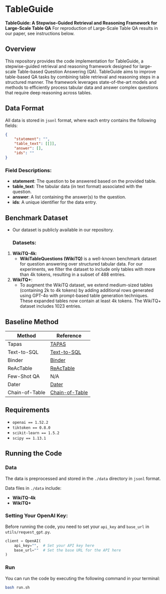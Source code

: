 # TableGuide

**TableGuide: A Stepwise-Guided Retrieval and Reasoning Framework for Large-Scale Table QA**
For reproduction of Large-Scale Table QA results in our paper, see instructions below.

## Overview

This repository provides the code implementation for TableGuide, a stepwise-guided retrieval and reasoning framework designed for large-scale Table-based Question Answering (QA). TableGuide aims to improve table-based QA tasks by combining table retrieval and reasoning steps in a structured manner. The framework leverages state-of-the-art models and methods to efficiently process tabular data and answer complex questions that require deep reasoning across tables.

## Data Format

All data is stored in `jsonl` format, where each entry contains the following fields:

```json
{
    "statement": "", 
    "table_text": [[]], 
    "answer": [], 
    "ids": ""
}
```

### Field Descriptions:

- **statement**: The question to be answered based on the provided table.
- **table_text**: The tabular data (in text format) associated with the question.
- **answer**: A list containing the answer(s) to the question.
- **ids**: A unique identifier for the data entry.

## Benchmark Dataset

+ Our dataset is publicly available in our repository.

  ### Datasets:
  
1. **WikiTQ-4k**:
     - **WikiTableQuestions (WikiTQ)** is a well-known benchmark dataset for question answering over structured tabular data. For our experiments, we filter the dataset to include only tables with more than 4k tokens, resulting in a subset of 488 entries.
2. **WikiTQ+**:
     - To augment the WikiTQ dataset, we extend medium-sized tables (containing 2k to 4k tokens) by adding additional rows generated using GPT-4o with prompt-based table generation techniques. These expanded tables now contain at least 4k tokens. The WikiTQ+ dataset includes 1023 entries.

## Baseline Method

| Method         | Reference                                                    |
| -------------- | ------------------------------------------------------------ |
| Tapas          | [TAPAS](https://huggingface.co/docs/transformers/model_doc/tapas) |
| Text-to-SQL    | [Text-to-SQL](https://arxiv.org/pdf/2204.00498)              |
| Binder         | [Binder](https://github.com/zsong96wisc/Binder-TableQA)      |
| ReAcTable      | [ReAcTable](https://github.com/yunjiazhang/reactable)        |
| Few-Shot QA    | N/A                                                          |
| Dater          | [Dater](https://arxiv.org/pdf/2301.13808)                    |
| Chain-of-Table | [Chain-of-Table](https://github.com/google-research/chain-of-table) |

## Requirements

+ `openai == 1.52.2`
+ `tiktoken == 0.8.0`
+ `scikit-learn == 1.5.2`
+ `scipy == 1.13.1`

## Running the Code

### Data

The data is preprocessed and stored in the `./data` directory in `jsonl` format.

Data files in `./data` include:

- **WikiTQ-4k**
- **WikiTQ+**

### Setting Your OpenAI Key:

Before running the code, you need to set your `api_key` and `base_url` in `utils/request_gpt.py`.

```python
client = OpenAI(
    api_key="",  # Set your API key here
    base_url=""  # Set the base URL for the API here
)
```

### Run

You can run the code by executing the following command in your terminal:

```bash
bash run.sh
```